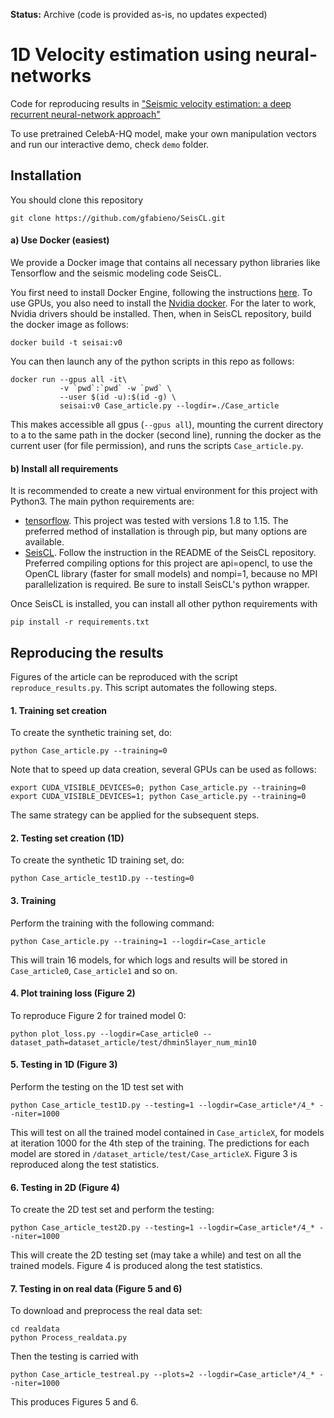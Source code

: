 **Status:** Archive (code is provided as-is, no updates expected)

# 1D Velocity estimation using neural-networks

Code for reproducing results in ["Seismic velocity estimation: a deep recurrent neural-network approach"](tobeannounced)

To use pretrained CelebA-HQ model, make your own manipulation vectors and run our interactive demo, check `demo` folder.

## Installation

You should clone this repository

    git clone https://github.com/gfabieno/SeisCL.git

#### a) Use Docker (easiest)

We provide a Docker image that contains all necessary python libraries like Tensorflow
and the seismic modeling code SeisCL.

You first need to install Docker Engine, following the instructions [here](https://docs.docker.com/install/).
To use GPUs, you also need to install the [Nvidia docker](https://github.com/NVIDIA/nvidia-docker).
For the later to work, Nvidia drivers should be installed.
Then, when in SeisCL repository, build the docker image as follows:

    docker build -t seisai:v0

You can then launch any of the python scripts in this repo as follows:

    docker run --gpus all -it\
               -v `pwd`:`pwd` -w `pwd` \
               --user $(id -u):$(id -g) \
               seisai:v0 Case_article.py --logdir=./Case_article

This makes accessible all gpus (`--gpus all`), mounting the current directory to a
to the same path in the docker (second line), running the docker as the current user
(for file permission), and runs the scripts `Case_article.py`.

#### b) Install all requirements

It is recommended to create a new virtual environment for this project with Python3.
The main python requirements are:
*   [tensorflow](https://www.tensorflow.org). This project was tested with versions 1.8 to 1.15.
The preferred method of installation is through pip, but many options are available.
*  [SeisCL](https://github.com/gfabieno/SeisCL). Follow the instruction in the README of
the SeisCL repository. Preferred compiling options for this project are api=opencl, to use the
OpenCL library (faster for small models) and nompi=1, because no MPI parallelization is required.
Be sure to install SeisCL's python wrapper.

Once SeisCL is installed, you can install all other python requirements with

    pip install -r requirements.txt


## Reproducing the results

Figures of the article can be reproduced with the script  `reproduce_results.py`.
This script automates the following steps.

#### 1. Training set creation

To create the synthetic training set, do:

    python Case_article.py --training=0
    
Note that to speed up data creation, several GPUs can be used as follows:
    
    export CUDA_VISIBLE_DEVICES=0; python Case_article.py --training=0
    export CUDA_VISIBLE_DEVICES=1; python Case_article.py --training=0

The same strategy can be applied for the subsequent steps.

#### 2. Testing set creation (1D)

To create the synthetic 1D training set, do:

    python Case_article_test1D.py --testing=0

#### 3. Training

Perform the training  with the following command:

    python Case_article.py --training=1 --logdir=Case_article
    
This will train 16 models, for which logs and results will be stored in `Case_article0`,
`Case_article1` and so on.

#### 4. Plot training loss (Figure 2)

To reproduce Figure 2 for trained model 0:

    python plot_loss.py --logdir=Case_article0 --dataset_path=dataset_article/test/dhmin5layer_num_min10

#### 5. Testing in 1D (Figure 3)

Perform the testing on the 1D test set with

    python Case_article_test1D.py --testing=1 --logdir=Case_article*/4_* --niter=1000

This will test on all the trained model contained in `Case_articleX`, for models at iteration
1000 for the 4th step of the training. The predictions for each model are stored in
`/dataset_article/test/Case_articleX`. Figure 3 is reproduced along the test statistics.

#### 6. Testing in 2D (Figure 4)

To create the 2D test set and perform the testing:

    python Case_article_test2D.py --testing=1 --logdir=Case_article*/4_* --niter=1000

This will create the 2D testing set (may take a while) and test on all the trained models.
Figure 4 is produced along the test statistics.

#### 7. Testing in on real data (Figure 5 and 6)

To download and preprocess the real data set:

    cd realdata
    python Process_realdata.py

Then the testing is carried with

    python Case_article_testreal.py --plots=2 --logdir=Case_article*/4_* --niter=1000

This produces Figures 5 and 6.




















